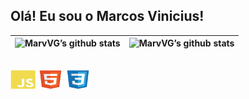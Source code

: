 ## Olá! Eu sou o Marcos Vinicius!
| ![MarvVG’s github stats](https://github-readme-stats.vercel.app/api?username=MarvVG&show_icons=true&theme=dark) | ![MarvVG’s github stats](https://github-readme-stats.vercel.app/api/top-langs/?username=MarvVG&layout=compact&langs_count=8&theme=dark) |
|-----------------------------------------------------------------------------------------------------------------------------------------------|-------------------------------------------------------------------------------------------------------------------------------|

<div style="display: inline_block"><br>
  <img align="center" alt="Js" height="30" width="40" src="https://raw.githubusercontent.com/devicons/devicon/master/icons/javascript/javascript-plain.svg">
  <img align="center" alt="Rafa-HTML" height="30" width="40" src="https://raw.githubusercontent.com/devicons/devicon/master/icons/html5/html5-original.svg">
  <img align="center" alt="Rafa-CSS" height="30" width="40" src="https://raw.githubusercontent.com/devicons/devicon/master/icons/css3/css3-original.svg">
</div>
